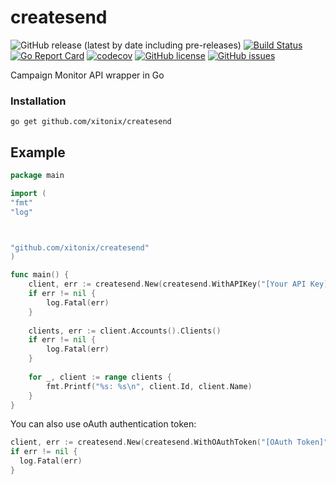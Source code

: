 # createsend

![GitHub release (latest by date including pre-releases)](https://img.shields.io/github/v/release/xitonix/createsend?include_prereleases)
[![Build Status](https://travis-ci.org/xitonix/createsend.svg?branch=master)](https://travis-ci.org/xitonix/createsend)
[![Go Report Card](https://goreportcard.com/badge/github.com/xitonix/createsend)](https://goreportcard.com/report/github.com/xitonix/createsend)
[![codecov](https://codecov.io/gh/xitonix/createsend/branch/master/graph/badge.svg)](https://codecov.io/gh/xitonix/createsend)
[![GitHub license](https://img.shields.io/github/license/xitonix/createsend)](https://github.com/xitonix/createsend/blob/master/LICENSE)
[![GitHub issues](https://img.shields.io/github/issues/xitonix/createsend)](https://github.com/xitonix/createsend/issues)


Campaign Monitor API wrapper in Go

### Installation

```shell script
go get github.com/xitonix/createsend
```

## Example

```go
package main

import (
"fmt"
"log"



"github.com/xitonix/createsend"
)

func main() {
    client, err := createsend.New(createsend.WithAPIKey("[Your API Key]"))
    if err != nil {
        log.Fatal(err)
    }
    
    clients, err := client.Accounts().Clients()
    if err != nil {
        log.Fatal(err)
    }
    
    for _, client := range clients {
        fmt.Printf("%s: %s\n", client.Id, client.Name)
    }
}
```

You can also use oAuth authentication token:

```go
client, err := createsend.New(createsend.WithOAuthToken("[OAuth Token]"))
if err != nil {
  log.Fatal(err)
}
```